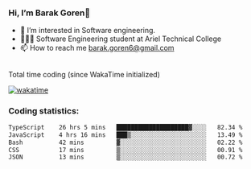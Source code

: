 ###  Hi, I’m Barak Goren👋
- 👀 I’m interested in Software engineering.
- 👨🏼‍🎓 Software Engineering student at Ariel Technical College
- 📫 How to reach me barak.goren6@gmail.com
##
Total time coding (since WakaTime initialized)

[![wakatime](https://wakatime.com/badge/user/5cc5ec80-a806-4ca2-a704-db29274e48cd.svg)](https://wakatime.com/@5cc5ec80-a806-4ca2-a704-db29274e48cd)

   
### Coding statistics:

<!--START_SECTION:waka-->

```txt
TypeScript    26 hrs 5 mins   ████████████████████▓░░░░   82.34 %
JavaScript    4 hrs 16 mins   ███▒░░░░░░░░░░░░░░░░░░░░░   13.49 %
Bash          42 mins         ▓░░░░░░░░░░░░░░░░░░░░░░░░   02.22 %
CSS           17 mins         ▒░░░░░░░░░░░░░░░░░░░░░░░░   00.91 %
JSON          13 mins         ▒░░░░░░░░░░░░░░░░░░░░░░░░   00.72 %
```

<!--END_SECTION:waka-->

<!---
barakgoren/barakgoren is a ✨ special ✨ repository because its `README.md` (this file) appears on your GitHub profile.
You can click the Preview link to take a look at your changes.
--->
